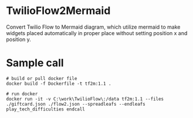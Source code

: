 # TwilioFlow2Mermaid
Convert Twilio Flow to Mermaid diagram, which utilize mermaid to make widgets placed automatically in proper place without setting position x and position y.


# Sample call
```
# build or pull docker file
docker build -f Dockerfile -t tf2m:1.1 .

# run docker
docker run -it -v C:\work\TwilioFlow\:/data tf2m:1.1 --files ./giftcard.json ./flow2.json --spreadleafs --endleafs play_tech_difficulties endcall
```
